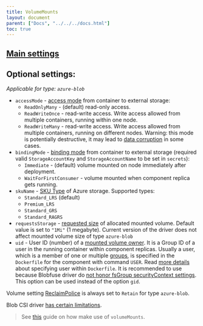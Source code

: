 ```yaml
---
title: VolumeMounts
layout: document
parent: ["Docs", "../../../docs.html"]
toc: true
---
```

## [Main settings](../../../docs/reference-radix-config/#volumemounts)

## Optional settings:
_Applicable for type: `azure-blob`_

* `accessMode` - [access mode](https://kubernetes.io/docs/concepts/storage/persistent-volumes/#access-modes) from container to external storage:
    * `ReadOnlyMany` - (default) read-only access.
    * `ReadWriteOnce` - read-write access. Write access allowed from multiple containers, running within one node.
    * `ReadWriteMany` - read-write access. Write access allowed from multiple containers, running on different nodes. Warning: this mode is potentially destructive, it may lead to [data corruption](https://github.com/kubernetes-sigs/blob-csi-driver/blob/master/docs/limitations.md) in some cases.
* `bindingMode` - [binding mode](https://kubernetes.io/docs/concepts/storage/storage-classes/#volume-binding-mode) from container to external storage (required valid `StorageAccountKey` and `StorageAccountName` to be set in `secrets`):
    * `Immediate` - (default) volume mounted on node immediately after deployment.
    * `WaitForFirstConsumer` - volume mounted when component replica gets running.
* `skuName` - [SKU Type](https://docs.microsoft.com/en-us/rest/api/storagerp/srp_sku_types) of Azure storage. Supported types:
    * `Standard_LRS` (default)
    * `Premium_LRS`
    * `Standard_GRS`
    * `Standard_RAGRS`
* `requestsStorage` - [requested size](https://kubernetes.io/docs/tasks/configure-pod-container/configure-persistent-volume-storage/#create-a-persistentvolumeclaim) of allocated mounted volume. Default value is set to `"1Mi"` (1 megabyte). Current version of the driver does not affect mounted volume size of type `azure-blob`
* `uid` - User ID (number) of a [mounted volume owner](https://kubernetes.io/docs/reference/generated/kubernetes-api/v1.21/#podsecuritycontext-v1-core). It is a Group ID of a user in the running container within component replicas. Usually a user, which is a member of one or multiple [groups](https://en.wikipedia.org/wiki/Group_identifier), is specified in the `Dockerfile` for the component with command `USER`. Read [more details](https://www.radix.equinor.com/docs/topic-docker/#running-as-non-root) about specifying user within `Dockerfile`. It is recommended to use because Blobfuse driver do [not honor fsGroup securityContext settings](https://github.com/kubernetes-sigs/blob-csi-driver/blob/master/docs/driver-parameters.md). This option can be used instead of the option `gid`.

Volume setting [ReclaimPolice](https://kubernetes.io/docs/concepts/storage/persistent-volumes/#reclaiming) is always set to `Retain` for type `azure-blob`.

Blob CSI driver [has certain limitations](https://github.com/kubernetes-sigs/blob-csi-driver/blob/master/docs/limitations.md).

> See [this](index.md) guide on how make use of `volumeMounts`.
